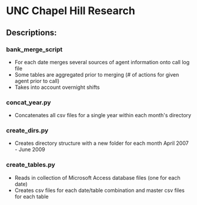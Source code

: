 # UNC Chapel Hill Research

## Descriptions:

### bank_merge_script
* For each date merges several sources of agent information onto call log file
* Some tables are aggregated prior to merging (# of actions for given agent prior to call)
* Takes into account overnight shifts 

### concat_year.py
* Concatenates all csv files for a single year within each month's directory

### create_dirs.py
* Creates directory structure with a new folder for each month April 2007 - June 2009

### create_tables.py
* Reads in collection of Microsoft Access database files (one for each date)
* Creates csv files for each date/table combination and master csv files for each table

